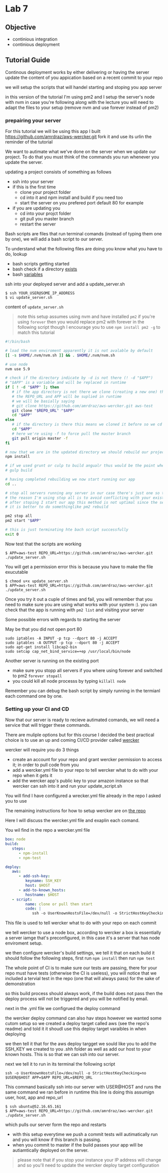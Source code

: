 # Lab 7

## Objective

- continious integration
- continious deployment

## Tutorial Guide

Continous deployment works by either delivering or having the server update the content of you appication based on a recent commit to your repo

we will setup the scripts that will handel starting and stoping you app server

in this version of the tutorial I'm using pm2 and I setup the server's node with nvm
in case you're following along with the lecture you will need to adapt the files to your setup (remove nvm and use forever instead of pm2)

### prepairing your server

For this tutorial we will be using this app I built https://github.com/amrdraz/aws-wercker.git
fork it and use its urlin the reminder of the tutorial

We want to autimate what we've done on the server when we update our project. To do that you must think of the commands you run whenever you update the server.

updating a project consists of something as follows

- ssh into your server
- if this is the first time
   - clone your project folder
   - cd into it and npm install and build if you need too
   - start the server on you prefered port default 80 for example 
- if you are updating you
   - cd into your projct folder
   - git pull you master branch
   - restart the server

Bash scripts are files that run terminal comands (instead of typing them one by one), we will add a bash script to our server.

To understand what the following files are doing you know what you have to do, lookup
- bash scripts getting started
- bash check if a directory [exists](http://stackoverflow.com/questions/59838/check-if-a-directory-exists-in-a-shell-script)
- bash [variables](http://ryanstutorials.net/bash-scripting-tutorial/bash-variables.php)


ssh into your deployed server and add a update_server.sh

```
$ ssh YOUR_USER@SOME_IP_ADDRESS
$ vi update_server.sh
```

content of `update_server.sh`

> note this setup assumes using nvm and have installed `pm2` if you're using `forever` then you would replace pm2 with forever in the following script though I encourage you to use `npm install pm2 -g` to match this tutorial

```sh
#!/bin/bash

# load the nvm enviroment apparently it is not avalable by default
[[ -s $HOME/.nvm/nvm.sh ]] && . $HOME/.nvm/nvm.sh

# use node
nvm use 5.9

# check if the directory indicate by -d is not there (! -d "$APP")
# "$APP" is a variable and will be replaced in runtime
if [ ! -d "$APP" ]; then
   # if the app directory is not there we clone (creating a new one) then cd into it
   # the REPO_URL and APP will be suplied in runtime
   # we will be basially saying
   # git clone https://github.com/amrdraz/aws-wercker.git aws-test
   git clone "$REPO_URL" "$APP"
   cd "$APP"
else
   # if the directory is there this means we cloned it before so we cd into it and pull
   cd "$APP"
   # here we're using -f to force pull the master branch
   git pull origin master -f
fi

# now that we are in the updated directory we should rebuild our project in case there are any new packages
npm install

# if we used grunt or culp to build angualr thus would be the point where we
# gulp build

# having completed rebuilding we now start running our app
cd ..

# stop all servers running any server in our case there's just one so this is just me being lazy
# the reason I'm using stop all is to avoid conflicting with your existing app if it's also running port 80
# after stoping I start our app this method is not uptimal since the server would be down for a very small time
# it is better to do somethinglike pm2 rebuild

pm2 stop all
pm2 start "$APP"

# this is just terminating hte bach script successfully
exit 0
```

Now test that the scripts are working
```
$ APP=aws-test REPO_URL=https://github.com/amrdraz/aws-wercker.git ./update_server.sh
```

You will get a permission error
this is because you have to make the file exucutable
```
$ chmod u+x update_server.sh
$ APP=aws-test REPO_URL=https://github.com/amrdraz/aws-wercker.git ./update_server.sh
```

Once you try it out a cuple of times and fail, you will remember that you need to make sure you are using what works with your system :). you can check that the app is running with `pm2 list` and visiting your server

Some possible errors with regards to starting the server

May be that you did not open port 80

```
sudo iptables -A INPUT -p tcp --dport 80 -j ACCEPT
sudo iptables -A OUTPUT -p tcp --dport 80 -j ACCEPT
sudo apt-get install libcap2-bin
sudo setcap cap_net_bind_service=+ep /usr/local/bin/node
```
Another server is running on the existing port
- make sure you stopp all servers if you where using forever and switched to pm2 `forever stopall`
- you could kill all node processs by typing `killall node`

Remember you can debug the bash script by simply running in the termianl each command one by one.

### Setting up your CI and CD

Now that our server is ready to recieve autimated comands, we will need a service that will trigger these commands.

There are muliple options but for this course I decided the best practical choice is to use an up and coming CI/CD provider called [wercker](http://wercker.com)

wercker will require you do 3 things
- create an account for your repo and grant wercker permission to access it; in order to pull code from you
- add a wercker.yml file to your repo to tell wercker what to do with your repo when it gets it
- add the wercker app's public key to your amazon instance so that wercker can ssh into it and run your update_script.sh

You will find I have configured a wrecker.yml file already in the repo I asked you to use


The remaining instructions for how to setup wercker are on [the repo](https://github.com/amrdraz/aws-wercker)

Here I will discuss the wercker.yml file and exaplin each comand.

You wil find in the repo a wercker.yml file

```yml
box: node
build:
   steps:
      - npm-install
      - npm-test

deploy:
   aws:
      - add-ssh-key:
         keyname: SSH_KEY
         host: $HOST
      - add-to-known_hosts:
         hostname: $HOST
   - script:
         name: clone or pull then start
         code: |
            ssh -o UserKnownHostsFile=/dev/null -o StrictHostKeyChecking=no $USER@$HOST APP=$APP REPO_URL=$REPO_URL ./update_server.sh
```

This file is used to tell wercker what to do with your repo on each commit

we tell wercker to use a node box, according to wercker a box is essentially a server iamge that's preconfigured, in this case it's a server that has node enviroment setup.

we then configure wercker's build settings, we tell it that on each build it should follow the following steps, first run `npm install` then run `npm test`

The whole point of CI is to make sure our tests are passing, there for your repo must have tests (otherwise the CI is useless), you will notice that we included a tervial test in the repo (one that will always pass) for the sake of demonstration

so this build process should always work, if the build does not pass then the deploy process will not be triggered and you will be notified by email.

next in the .yml file we configrued the deploy command

the wercker deploy command can also hav steps however we wanted some cutom setup so we created a deploy target called aws (see the repo's readme) and told it it shoudl use this deploy target varaibles in when deploying

we then tell it that for the aws deploy targget we sould like you to add the SSH_KEY we created to you .shh folder as well as add our host to your known hosts. This is so that we can ssh into our server.

next we tell it to run in its terminal the following script

```
ssh -o UserKnownHostsFile=/dev/null -o StrictHostKeyChecking=no $USER@$HOST APP=$APP REPO_URL=$REPO_URL
```

This command basically ssh into our server with USER@HOST and runs the same command we ran before
in runtime this line is doing this assumign user, host, app and repo_url

```
$ ssh ubuntu@52.16.65.161
$ APP=aws-test REPO_URL=https://github.com/amrdraz/aws-wercker.git ./update_server.sh
```
which pulls our server form the repo and restarts

- with this setup everytime we push a commit tests will autimatically run and you will know if this branch is passing.
- when you commit to master if the build passes your app will be autiamtically deployed on the server.

> please note that if you stop your instance your IP address will change and so you'll need to update the wercker deploy target configuration

